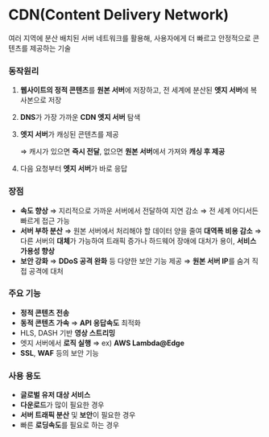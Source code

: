 # CDN(Content Delivery Network)

여러 지역에 분산 배치된 서버 네트워크를 활용해, 사용자에게 더 빠르고 안정적으로 콘텐츠를 제공하는 기술

### 동작원리

1. **웹사이트의 정적 콘텐츠**를 **원본 서버**에 저장하고, 전 세계에 분산된 **엣지 서버**에 복사본으로 저장
2. **DNS**가 가장 가까운 **CDN 엣지 서버** 탐색
3. **엣지 서버**가 캐싱된 콘텐츠를 제공

   ⇒ 캐시가 있으면 **즉시 전달**, 없으면 **원본 서버**에서 가져와 **캐싱 후 제공**

4. 다음 요청부터 **엣지 서버**가 바로 응답

### 장점

- **속도 향상**
  ⇒ 지리적으로 가까운 서버에서 전달하여 지연 감소
  ⇒ 전 세계 어디서든 빠르게 접근 가능
- **서버 부하 분산**
  ⇒ 원본 서버에서 처리해야 할 데이터 양을 줄여 **대역폭 비용 감소**
  ⇒ 다른 서버의 **대체**가 가능하여 트래픽 증가나 하드웨어 장애에 대처가 용이, **서비스 가용성 향상**
- **보안 강화**
  ⇒ **DDoS 공격 완화** 등 다양한 보안 기능 제공
  ⇒ **원본 서버 IP**를 숨겨 직접 공격에 대처

### 주요 기능

- **정적 콘텐츠 전송**
- **동적 콘텐츠 가속** ⇒ **API 응답속도** 최적화
- HLS, DASH 기반 **영상 스트리밍**
- 엣지 서버에서 **로직 실행** ⇒ ex) **AWS Lambda@Edge**
- **SSL**, **WAF** 등의 보안 기능

### 사용 용도

- **글로벌 유저 대상 서비스**
- **다운로드**가 많이 필요한 경우
- **서버 트래픽 분산** 및 **보안**이 필요한 경우
- 빠른 **로딩속도**를 필요로 하는 경우
